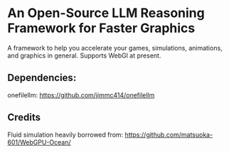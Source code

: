 # An Open-Source LLM Reasoning Framework for Faster Graphics

A framework to help you accelerate your games, simulations, animations, and graphics in general. 
Supports WebGl at present.

## Dependencies:
onefilellm: https://github.com/jimmc414/onefilellm

## Credits
Fluid simulation heavily borrowed from: https://github.com/matsuoka-601/WebGPU-Ocean/